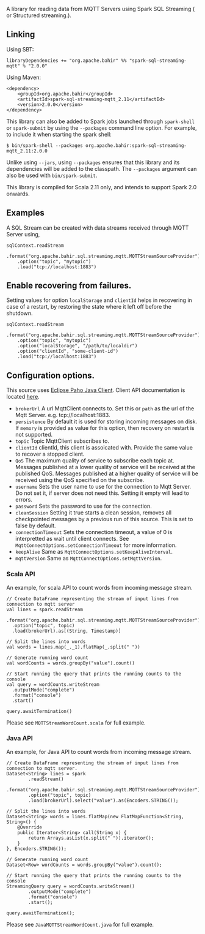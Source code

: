 A library for reading data from MQTT Servers using Spark SQL Streaming ( or Structured streaming.). 

## Linking

Using SBT:

    libraryDependencies += "org.apache.bahir" %% "spark-sql-streaming-mqtt" % "2.0.0"

Using Maven:

    <dependency>
        <groupId>org.apache.bahir</groupId>
        <artifactId>spark-sql-streaming-mqtt_2.11</artifactId>
        <version>2.0.0</version>
    </dependency>

This library can also be added to Spark jobs launched through `spark-shell` or `spark-submit` by using the `--packages` command line option.
For example, to include it when starting the spark shell:

    $ bin/spark-shell --packages org.apache.bahir:spark-sql-streaming-mqtt_2.11:2.0.0

Unlike using `--jars`, using `--packages` ensures that this library and its dependencies will be added to the classpath.
The `--packages` argument can also be used with `bin/spark-submit`.

This library is compiled for Scala 2.11 only, and intends to support Spark 2.0 onwards.

## Examples

A SQL Stream can be created with data streams received through MQTT Server using,

    sqlContext.readStream
        .format("org.apache.bahir.sql.streaming.mqtt.MQTTStreamSourceProvider")
        .option("topic", "mytopic")
        .load("tcp://localhost:1883")

## Enable recovering from failures.

Setting values for option `localStorage` and `clientId` helps in recovering in case of a restart, by restoring the state where it left off before the shutdown.

    sqlContext.readStream
        .format("org.apache.bahir.sql.streaming.mqtt.MQTTStreamSourceProvider")
        .option("topic", "mytopic")
        .option("localStorage", "/path/to/localdir")
        .option("clientId", "some-client-id")
        .load("tcp://localhost:1883")

## Configuration options.

This source uses [Eclipse Paho Java Client](https://eclipse.org/paho/clients/java/). Client API documentation is located [here](http://www.eclipse.org/paho/files/javadoc/index.html).

 * `brokerUrl` A url MqttClient connects to. Set this or `path` as the url of the Mqtt Server. e.g. tcp://localhost:1883.
 * `persistence` By default it is used for storing incoming messages on disk. If `memory` is provided as value for this option, then recovery on restart is not supported.
 * `topic` Topic MqttClient subscribes to.
 * `clientId` clientId, this client is assoicated with. Provide the same value to recover a stopped client.
 * `QoS` The maximum quality of service to subscribe each topic at. Messages published at a lower quality of service will be received at the published QoS. Messages published at a higher quality of service will be received using the QoS specified on the subscribe.
 * `username` Sets the user name to use for the connection to Mqtt Server. Do not set it, if server does not need this. Setting it empty will lead to errors.
 * `password` Sets the password to use for the connection.
 * `cleanSession` Setting it true starts a clean session, removes all checkpointed messages by a previous run of this source. This is set to false by default.
 * `connectionTimeout` Sets the connection timeout, a value of 0 is interpretted as wait until client connects. See `MqttConnectOptions.setConnectionTimeout` for more information.
 * `keepAlive` Same as `MqttConnectOptions.setKeepAliveInterval`.
 * `mqttVersion` Same as `MqttConnectOptions.setMqttVersion`.

### Scala API

An example, for scala API to count words from incoming message stream. 

    // Create DataFrame representing the stream of input lines from connection to mqtt server
    val lines = spark.readStream
      .format("org.apache.bahir.sql.streaming.mqtt.MQTTStreamSourceProvider")
      .option("topic", topic)
      .load(brokerUrl).as[(String, Timestamp)]

    // Split the lines into words
    val words = lines.map(_._1).flatMap(_.split(" "))

    // Generate running word count
    val wordCounts = words.groupBy("value").count()

    // Start running the query that prints the running counts to the console
    val query = wordCounts.writeStream
      .outputMode("complete")
      .format("console")
      .start()

    query.awaitTermination()

Please see `MQTTStreamWordCount.scala` for full example.

### Java API

An example, for Java API to count words from incoming message stream. 

    // Create DataFrame representing the stream of input lines from connection to mqtt server.
    Dataset<String> lines = spark
            .readStream()
            .format("org.apache.bahir.sql.streaming.mqtt.MQTTStreamSourceProvider")
            .option("topic", topic)
            .load(brokerUrl).select("value").as(Encoders.STRING());

    // Split the lines into words
    Dataset<String> words = lines.flatMap(new FlatMapFunction<String, String>() {
        @Override
        public Iterator<String> call(String x) {
            return Arrays.asList(x.split(" ")).iterator();
        }
    }, Encoders.STRING());

    // Generate running word count
    Dataset<Row> wordCounts = words.groupBy("value").count();

    // Start running the query that prints the running counts to the console
    StreamingQuery query = wordCounts.writeStream()
            .outputMode("complete")
            .format("console")
            .start();

    query.awaitTermination();

Please see `JavaMQTTStreamWordCount.java` for full example.

